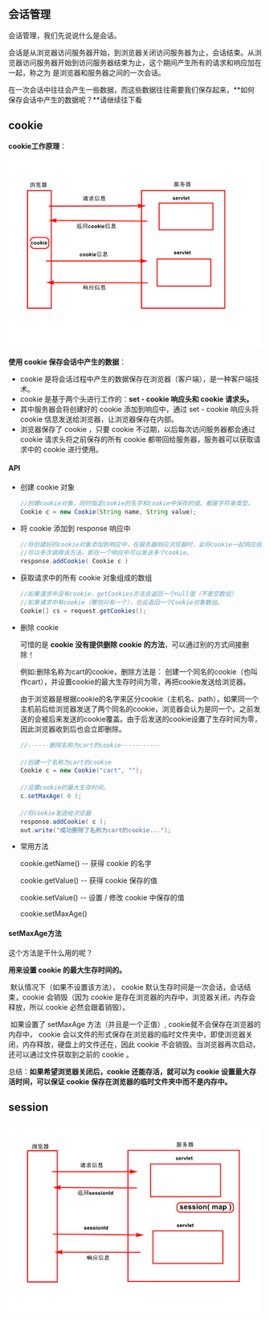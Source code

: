 ## 会话管理

会话管理，我们先说说什么是会话。

会话是从浏览器访问服务器开始，到浏览器关闭访问服务器为止，会话结束。从浏览器访问服务器开始到访问服务器结束为止，这个期间产生所有的请求和响应加在一起，称之为 是浏览器和服务器之间的一次会话。

在一次会话中往往会产生一些数据，而这些数据往往需要我们保存起来，**如何保存会话中产生的数据呢？**请继续往下看

## cookie

**cookie工作原理**：

![](../image/web/session/cookie.png)

**使用 cookie 保存会话中产生的数据**：

-  cookie 是将会话过程中产生的数据保存在浏览器（客户端），是一种客户端技术。
- cookie 是基于两个头进行工作的：**set - cookie 响应头和 cookie 请求头。**
- 其中服务器会将创建好的 cookie 添加到响应中，通过 set - cookie 响应头将 cookie 信息发送给浏览器，让浏览器保存在内部。
- 浏览器保存了 cookie ，只要 cookie 不过期，以后每次访问服务器都会通过 cookie 请求头将之前保存的所有 cookie 都带回给服务器，服务器可以获取请求中的 cookie 进行使用。

#### API

- 创建 cookie 对象

  ```java
  //创建cookie对象，同时指定cookie的名字和cookie中保存的值。都是字符串类型。
  Cookie c = new Cookie(String name, String value);
  ```

- 将 cookie 添加到 response 响应中

  ```java
  //将创建好的cookie对象添加到响应中，在服务器响应浏览器时，会将cookie一起响应给浏览器。
  //可以多次调用该方法，即在一个响应中可以发送多个cookie。
  response.addCookie( Cookie c )
  ```

- 获取请求中的所有 cookie 对象组成的数组

  ```java
  //如果请求中没有cookie，getCookies方法会返回一个null值（不是空数组）
  //如果请求中有cookie（哪怕只有一个），也会返回一个Cookie对象数组。
  Cookie[] cs = request.getCookies();
  ```

- 删除 cookie 

  可惜的是 **cookie 没有提供删除 cookie 的方法**，可以通过别的方式间接删除！

  例如:删除名称为cart的cookie，删除方法是：
  创建一个同名的cookie（也叫作cart），并设置cookie的最大生存时间为零，再把cookie发送给浏览器。

  由于浏览器是根据cookie的名字来区分cookie（主机名、path），如果同一个主机前后给浏览器发送了两个同名的cookie，浏览器会认为是同一个。之前发送的会被后来发送的cookie覆盖。由于后发送的cookie设置了生存时间为零，因此浏览器收到后也会立即删除。

  ```java
  //------删除名称为cart的cookie-----------
  
  //创建一个名称为cart的cookie
  Cookie c = new Cookie("cart", "");
  
  //设置cookie的最大生存时间。
  c.setMaxAge( 0 );
  
  //将cookie发送给浏览器
  response.addCookie( c );
  out.write("成功删除了名称为cart的cookie...");
  ```

- 常用方法

  cookie.getName()	-- 获得 cookie 的名字

  cookie.getValue()	--  获得 cookie 保存的值

  cookie.setValue()	-- 设置 / 修改 cookie 中保存的值

  cookie.setMaxAge() 

#### setMaxAge方法

这个方法是干什么用的呢？

**用来设置 cookie 的最大生存时间的。**

​			默认情况下（如果不设置该方法）， cookie 默认生存时间是一次会话，会话结束，cookie 会销毁（因为 cookie 是存在浏览器的内存中，浏览器关闭，内存会释放，所以 cookie 必然会跟着销毁）。

​			如果设置了 setMaxAge 方法（并且是一个正值）, cookie就不会保存在浏览器的内存中， cookie 会以文件的形式保存在浏览器的临时文件夹中，即使浏览器关闭，内存释放，硬盘上的文件还在，因此 cookie 不会销毁。当浏览器再次启动，还可以通过文件获取到之前的 cookie 。



总结：**如果希望浏览器关闭后，cookie 还能存活，就可以为 cookie 设置最大存活时间，可以保证 cookie 保存在浏览器的临时文件夹中而不是内存中。**

## session

![](../image/web/session/session.png)
